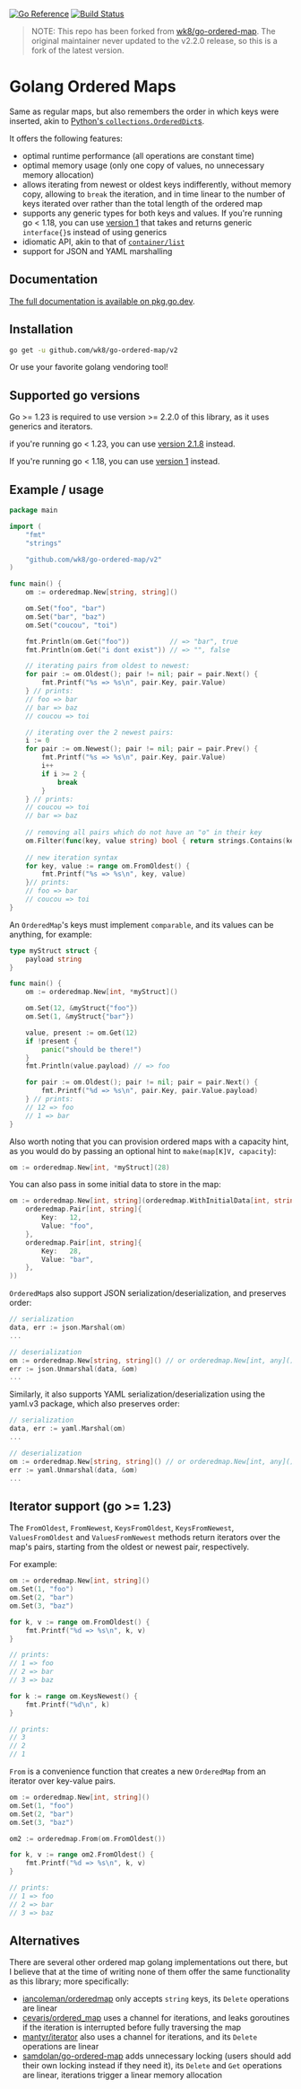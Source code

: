 [![Go Reference](https://pkg.go.dev/badge/github.com/wk8/go-ordered-map/v2.svg)](https://pkg.go.dev/github.com/wk8/go-ordered-map/v2)
[![Build Status](https://circleci.com/gh/wk8/go-ordered-map.svg?style=svg)](https://app.circleci.com/pipelines/github/wk8/go-ordered-map)

> NOTE: This repo has been forked from [wk8/go-ordered-map](https://github.com/wk8/go-ordered-map).
> The original maintainer never updated to the v2.2.0 release, so this is a fork of the latest version.

# Golang Ordered Maps

Same as regular maps, but also remembers the order in which keys were inserted, akin to [Python's `collections.OrderedDict`s](https://docs.python.org/3.7/library/collections.html#ordereddict-objects).

It offers the following features:
* optimal runtime performance (all operations are constant time)
* optimal memory usage (only one copy of values, no unnecessary memory allocation)
* allows iterating from newest or oldest keys indifferently, without memory copy, allowing to `break` the iteration, and in time linear to the number of keys iterated over rather than the total length of the ordered map
* supports any generic types for both keys and values. If you're running go < 1.18, you can use [version 1](https://github.com/wk8/go-ordered-map/tree/v1) that takes and returns generic `interface{}`s instead of using generics
* idiomatic API, akin to that of [`container/list`](https://golang.org/pkg/container/list)
* support for JSON and YAML marshalling

## Documentation

[The full documentation is available on pkg.go.dev](https://pkg.go.dev/github.com/wk8/go-ordered-map/v2).

## Installation
```bash
go get -u github.com/wk8/go-ordered-map/v2
```

Or use your favorite golang vendoring tool!

## Supported go versions

Go >= 1.23 is required to use version >= 2.2.0 of this library, as it uses generics and iterators.

if you're running go < 1.23, you can use [version 2.1.8](https://github.com/wk8/go-ordered-map/tree/v2.1.8) instead.

If you're running go < 1.18, you can use [version 1](https://github.com/wk8/go-ordered-map/tree/v1) instead.

## Example / usage

```go
package main

import (
	"fmt"
	"strings"

	"github.com/wk8/go-ordered-map/v2"
)

func main() {
	om := orderedmap.New[string, string]()

	om.Set("foo", "bar")
	om.Set("bar", "baz")
	om.Set("coucou", "toi")

	fmt.Println(om.Get("foo"))          // => "bar", true
	fmt.Println(om.Get("i dont exist")) // => "", false

	// iterating pairs from oldest to newest:
	for pair := om.Oldest(); pair != nil; pair = pair.Next() {
		fmt.Printf("%s => %s\n", pair.Key, pair.Value)
	} // prints:
	// foo => bar
	// bar => baz
	// coucou => toi

	// iterating over the 2 newest pairs:
	i := 0
	for pair := om.Newest(); pair != nil; pair = pair.Prev() {
		fmt.Printf("%s => %s\n", pair.Key, pair.Value)
		i++
		if i >= 2 {
			break
		}
	} // prints:
	// coucou => toi
	// bar => baz
	
	// removing all pairs which do not have an "o" in their key
	om.Filter(func(key, value string) bool { return strings.Contains(key, "o") })
	
	// new iteration syntax
	for key, value := range om.FromOldest() {
		fmt.Printf("%s => %s\n", key, value)
	}// prints:
	// foo => bar
	// coucou => toi
}
```

An `OrderedMap`'s keys must implement `comparable`, and its values can be anything, for example:

```go
type myStruct struct {
	payload string
}

func main() {
	om := orderedmap.New[int, *myStruct]()

	om.Set(12, &myStruct{"foo"})
	om.Set(1, &myStruct{"bar"})

	value, present := om.Get(12)
	if !present {
		panic("should be there!")
	}
	fmt.Println(value.payload) // => foo

	for pair := om.Oldest(); pair != nil; pair = pair.Next() {
		fmt.Printf("%d => %s\n", pair.Key, pair.Value.payload)
	} // prints:
	// 12 => foo
	// 1 => bar
}
```

Also worth noting that you can provision ordered maps with a capacity hint, as you would do by passing an optional hint to `make(map[K]V, capacity`):
```go
om := orderedmap.New[int, *myStruct](28)
```

You can also pass in some initial data to store in the map:
```go
om := orderedmap.New[int, string](orderedmap.WithInitialData[int, string](
	orderedmap.Pair[int, string]{
		Key:   12,
		Value: "foo",
	},
	orderedmap.Pair[int, string]{
		Key:   28,
		Value: "bar",
	},
))
```

`OrderedMap`s also support JSON serialization/deserialization, and preserves order:

```go
// serialization
data, err := json.Marshal(om)
...

// deserialization
om := orderedmap.New[string, string]() // or orderedmap.New[int, any](), or any type you expect
err := json.Unmarshal(data, &om)
...
```

Similarly, it also supports YAML serialization/deserialization using the yaml.v3 package, which also preserves order:

```go
// serialization
data, err := yaml.Marshal(om)
...

// deserialization
om := orderedmap.New[string, string]() // or orderedmap.New[int, any](), or any type you expect
err := yaml.Unmarshal(data, &om)
...
```

## Iterator support (go >= 1.23)

The `FromOldest`, `FromNewest`, `KeysFromOldest`, `KeysFromNewest`, `ValuesFromOldest` and `ValuesFromNewest` methods return iterators over the map's pairs, starting from the oldest or newest pair, respectively.

For example:

```go
om := orderedmap.New[int, string]()
om.Set(1, "foo")
om.Set(2, "bar")
om.Set(3, "baz")

for k, v := range om.FromOldest() {
	fmt.Printf("%d => %s\n", k, v)
}

// prints:
// 1 => foo
// 2 => bar
// 3 => baz

for k := range om.KeysNewest() {
	fmt.Printf("%d\n", k)
}

// prints:
// 3
// 2
// 1
```

`From` is a convenience function that creates a new `OrderedMap` from an iterator over key-value pairs.

```go
om := orderedmap.New[int, string]()
om.Set(1, "foo")
om.Set(2, "bar")
om.Set(3, "baz")

om2 := orderedmap.From(om.FromOldest())

for k, v := range om2.FromOldest() {
	fmt.Printf("%d => %s\n", k, v)
}

// prints:
// 1 => foo
// 2 => bar
// 3 => baz
```

## Alternatives

There are several other ordered map golang implementations out there, but I believe that at the time of writing none of them offer the same functionality as this library; more specifically:
* [iancoleman/orderedmap](https://github.com/iancoleman/orderedmap) only accepts `string` keys, its `Delete` operations are linear
* [cevaris/ordered_map](https://github.com/cevaris/ordered_map) uses a channel for iterations, and leaks goroutines if the iteration is interrupted before fully traversing the map
* [mantyr/iterator](https://github.com/mantyr/iterator) also uses a channel for iterations, and its `Delete` operations are linear
* [samdolan/go-ordered-map](https://github.com/samdolan/go-ordered-map) adds unnecessary locking (users should add their own locking instead if they need it), its `Delete` and `Get` operations are linear, iterations trigger a linear memory allocation
